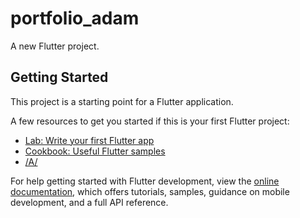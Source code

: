 # portfolio_adam

A new Flutter project.

## Getting Started

This project is a starting point for a Flutter application.

A few resources to get you started if this is your first Flutter project:

- [Lab: Write your first Flutter app](https://docs.flutter.dev/get-started/codelab)
- [Cookbook: Useful Flutter samples](https://docs.flutter.dev/cookbook)
- [/A/](https://Ryuuchi53.github.io/portfolio_adam)

For help getting started with Flutter development, view the
[online documentation](https://docs.flutter.dev/), which offers tutorials,
samples, guidance on mobile development, and a full API reference.
